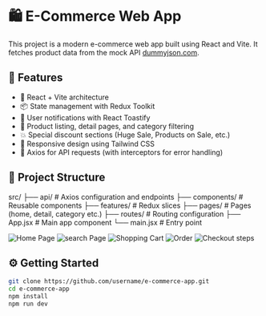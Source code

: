 # 🛍️ E-Commerce Web App

This project is a modern e-commerce web app built using React and Vite. It fetches product data from the mock API [dummyjson.com](https://dummyjson.com/).

## 🚀 Features

- 🔄 React + Vite architecture
- 📦 State management with Redux Toolkit
- 🔔 User notifications with React Toastify
- 🛒 Product listing, detail pages, and category filtering
- 💥 Special discount sections (Huge Sale, Products on Sale, etc.)
- 🎨 Responsive design using Tailwind CSS
- 📡 Axios for API requests (with interceptors for error handling)

## 📁 Project Structure

src/
├── api/ # Axios configuration and endpoints
├── components/ # Reusable components
├── features/ # Redux slices
├── pages/ # Pages (home, detail, category etc.)
├── routes/ # Routing configuration
├── App.jsx # Main app component
└── main.jsx # Entry point

![Home Page](./public/images/image1.jpeg)
![search Page](./public/images/image2.jpeg)
![Shopping Cart](./public/images/image3.jpeg)
![Order](./public/images/image4.jpeg)
![Checkout steps](./public/images/image5.jpeg)

## ⚙️ Getting Started

```bash
git clone https://github.com/username/e-commerce-app.git
cd e-commerce-app
npm install
npm run dev
```
